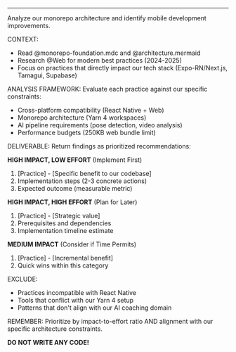 ---

Analyze our monorepo architecture and identify mobile development improvements.

CONTEXT:
- Read @monorepo-foundation.mdc and @architecture.mermaid
- Research @Web for modern best practices (2024-2025)
- Focus on practices that directly impact our tech stack (Expo-RN/Next.js, Tamagui, Supabase)

ANALYSIS FRAMEWORK:
Evaluate each practice against our specific constraints:
- Cross-platform compatibility (React Native + Web)
- Monorepo architecture (Yarn 4 workspaces)
- AI pipeline requirements (pose detection, video analysis)
- Performance budgets (250KB web bundle limit)

DELIVERABLE:
Return findings as prioritized recommendations:

**HIGH IMPACT, LOW EFFORT** (Implement First)
1. [Practice] - [Specific benefit to our codebase]
2. Implementation steps (2-3 concrete actions)
3. Expected outcome (measurable metric)

**HIGH IMPACT, HIGH EFFORT** (Plan for Later)
1. [Practice] - [Strategic value]
2. Prerequisites and dependencies
3. Implementation timeline estimate

**MEDIUM IMPACT** (Consider if Time Permits)
1. [Practice] - [Incremental benefit]
2. Quick wins within this category

EXCLUDE:
- Practices incompatible with React Native
- Tools that conflict with our Yarn 4 setup
- Patterns that don't align with our AI coaching domain

REMEMBER: Prioritize by impact-to-effort ratio AND alignment with our specific architecture constraints.

**DO NOT WRITE ANY CODE!**